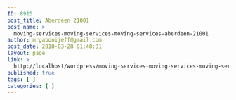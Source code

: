 ```yaml
---
ID: 8915
post_title: Aberdeen 21001
post_name: >
  moving-services-moving-services-moving-services-aberdeen-21001
author: mrgabonijeff@gmail.com
post_date: 2018-03-28 01:48:31
layout: page
link: >
  http://localhost/wordpress/moving-services-moving-services-moving-services-aberdeen-21001/
published: true
tags: [ ]
categories: [ ]
---
```

